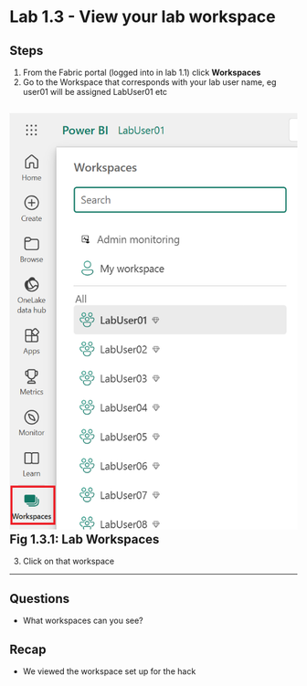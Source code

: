 # Lab 1.3 - View your lab workspace 

## Steps

1. From the Fabric portal (logged into in lab 1.1) click **Workspaces**
2. Go to the Workspace that corresponds with your lab user name, eg user01 will be assigned LabUser01 etc

![Workspace Settings](images/labuser01.png)
**Fig 1.3.1: Lab Workspaces**
-----------------

3. Click on that workspace
-----------------

## Questions
- What workspaces can you see?

## Recap
- We viewed the workspace set up for the hack